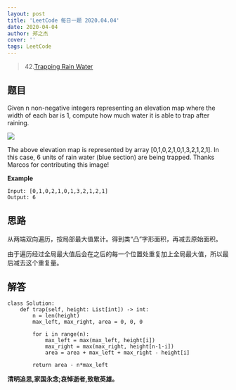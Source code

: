```yaml
---
layout: post
title: 'LeetCode 每日一题 2020.04.04'
date: 2020-04-04
author: 郑之杰
cover: ''
tags: LeetCode
---
```


> 42.[Trapping Rain Water](https://leetcode-cn.com/problems/trapping-rain-water/)

## 题目
Given n non-negative integers representing an elevation map where the width of each bar is 1, compute how much water it is able to trap after raining.

![](https://assets.leetcode.com/uploads/2018/10/22/rainwatertrap.png)

The above elevation map is represented by array [0,1,0,2,1,0,1,3,2,1,2,1]. In this case, 6 units of rain water (blue section) are being trapped. Thanks Marcos for contributing this image!

**Example**
```
Input: [0,1,0,2,1,0,1,3,2,1,2,1]
Output: 6
```

## 思路
从两端双向遍历，按局部最大值累计。得到类“凸”字形面积，再减去原始面积。

由于遍历经过全局最大值后会在之后的每一个位置处重复加上全局最大值，所以最后减去这个重复量。

## 解答
```
class Solution:
    def trap(self, height: List[int]) -> int:
        n = len(height)
        max_left, max_right, area = 0, 0, 0

        for i in range(n):
            max_left = max(max_left, height[i])
            max_right = max(max_right, height[n-1-i])
            area = area + max_left + max_right - height[i]
            
        return area - n*max_left
```

**清明追思,家国永念;哀悼逝者,致敬英雄。**